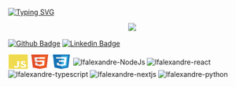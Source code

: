 
[![Typing SVG](https://readme-typing-svg.herokuapp.com?color=676767&center=true&lines=Hi!+I'm+Luis+Fernando)](https://git.io/typing-svg)
<div align="center">
  <a href="https://github.com/lfalexandre">
  <img height="150em" src="https://github-readme-stats.vercel.app/api?username=lfalexandre&show_icons=true&theme=dracula&include_all_commits=true&count_private=true"/>
  </a>
</div>

[![Github Badge](https://img.shields.io/badge/-Github-000?style=flat-square&logo=Github&logoColor=white&link=https://github.com/lfalexandre)](https://github.com/lfalexandre)
[![Linkedin Badge](https://img.shields.io/badge/-LinkedIn-blue?style=flat-square&logo=Linkedin&logoColor=white&link=https://www.linkedin.com/in/luis-fernando-alexandre-0b950526/)](https://www.linkedin.com/in/luis-fernando-alexandre-0b950526/)

<div style="display: inline_block">
  <img align="center" alt="lfalexandre-Js" height="30" width="40" src="https://raw.githubusercontent.com/devicons/devicon/master/icons/javascript/javascript-plain.svg">
  <img align="center" alt="lfalexandre-HTML" height="30" width="40" src="https://raw.githubusercontent.com/devicons/devicon/master/icons/html5/html5-original.svg">
  <img align="center" alt="lfalexandre-CSS" height="30" width="40" src="https://raw.githubusercontent.com/devicons/devicon/master/icons/css3/css3-original.svg">
  <img align="center" alt="lfalexandre-NodeJs" height="30" width="40" src="https://cdn.jsdelivr.net/gh/devicons/devicon/icons/nodejs/nodejs-original.svg">
  <img align="center" alt="lfalexandre-react" height="30" width="40" src="https://cdn.jsdelivr.net/gh/devicons/devicon/icons/react/react-original.svg">
  <img align="center" alt="lfalexandre-typescript" height="30" width="40" src="https://cdn.jsdelivr.net/gh/devicons/devicon/icons/typescript/typescript-original.svg">
  <img align="center" alt="lfalexandre-nextjs" height="30" width="40" src="https://cdn.jsdelivr.net/gh/devicons/devicon/icons/nextjs/nextjs-original.svg" />
  <img align="center" alt="lfalexandre-python" height="30" width="40" src="https://cdn.jsdelivr.net/gh/devicons/devicon/icons/python/python-original.svg">
</div>


